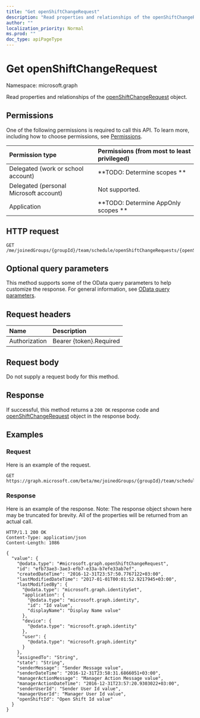 ```yaml
---
title: "Get openShiftChangeRequest"
description: "Read properties and relationships of the openShiftChangeRequest object."
author: ""
localization_priority: Normal
ms.prod: ""
doc_type: apiPageType
---
```


# Get openShiftChangeRequest

Namespace: microsoft.graph

Read properties and relationships of the [openShiftChangeRequest](../resources/openshiftchangerequest.md) object.

## Permissions
One of the following permissions is required to call this API. To learn more, including how to choose permissions, see [Permissions](/concepts/permissions-reference.md).

|Permission type|Permissions (from most to least privileged)|
|:---|:---|
|Delegated (work or school account)|**TODO: Determine scopes **|
|Delegated (personal Microsoft account)|Not supported.|
|Application|**TODO: Determine AppOnly scopes **|

## HTTP request
<!-- {
  "blockType": "ignored"
}
-->
``` http
GET /me/joinedGroups/{groupId}/team/schedule/openShiftChangeRequests/{openShiftChangeRequestId}
```

## Optional query parameters
This method supports some of the OData query parameters to help customize the response. For general information, see [OData query parameters](/graph/query-parameters).

## Request headers
|Name|Description|
|:---|:---|
|Authorization|Bearer {token}.Required|

## Request body
Do not supply a request body for this method.

## Response
If successful, this method returns a `200 OK` response code and [openShiftChangeRequest](../resources/openshiftchangerequest.md) object in the response body.

## Examples

### Request
Here is an example of the request.
<!-- {
  "blockType": "request",
  "name": "get_openshiftchangerequest"
}
-->
``` http
GET https://graph.microsoft.com/beta/me/joinedGroups/{groupId}/team/schedule/openShiftChangeRequests/{openShiftChangeRequestId}
```

### Response
Here is an example of the response. Note: The response object shown here may be truncated for brevity. All of the properties will be returned from an actual call.
<!-- {
  "blockType": "response",
  "truncated": true,
  "@odata.type": "microsoft.graph.openShiftChangeRequest"
}
-->
``` http
HTTP/1.1 200 OK
Content-Type: application/json
Content-Length: 1086

{
  "value": {
    "@odata.type": "#microsoft.graph.openShiftChangeRequest",
    "id": "efb73ae3-3ae3-efb7-e33a-b7efe33ab7ef",
    "createdDateTime": "2016-12-31T23:57:50.7767122+03:00",
    "lastModifiedDateTime": "2017-01-01T00:01:52.9217945+03:00",
    "lastModifiedBy": {
      "@odata.type": "microsoft.graph.identitySet",
      "application": {
        "@odata.type": "microsoft.graph.identity",
        "id": "Id value",
        "displayName": "Display Name value"
      },
      "device": {
        "@odata.type": "microsoft.graph.identity"
      },
      "user": {
        "@odata.type": "microsoft.graph.identity"
      }
    },
    "assignedTo": "String",
    "state": "String",
    "senderMessage": "Sender Message value",
    "senderDateTime": "2016-12-31T23:58:31.6866051+03:00",
    "managerActionMessage": "Manager Action Message value",
    "managerActionDateTime": "2016-12-31T23:57:20.9303022+03:00",
    "senderUserId": "Sender User Id value",
    "managerUserId": "Manager User Id value",
    "openShiftId": "Open Shift Id value"
  }
}
```

